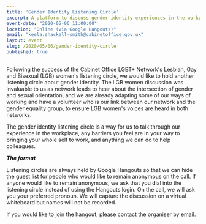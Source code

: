 ```yaml
---
title: 'Gender Identity Listening Circle'
excerpt: A platform to discuss gender identity experiences in the workplace.
event-date: "2020-05-06 11:00:00"
location: "Online (via Google Hangouts)"
email: "keela.shackell-smith@cabinetoffice.gov.uk"
layout: event
slug: /2020/05/06/gender-identity-circle
published: true
---
```


Following the success of the Cabinet Office LGBT+ Network's Lesbian, Gay and Bisexual (LGB) women's listening circle, we would like to hold another listening circle about gender identity. The LGB women discussion was invaluable to us as network leads to hear about the intersection of gender and sexual orientation, and we are already adapting some of our ways of working and have a volunteer who is our link between our network and the gender equality group, to ensure LGB women's voices are heard in both networks. 
 
The gender identity listening circle is a way for us to talk through our experience in the workplace, any barriers you feel are in your way to bringing your whole self to work, and anything we can do to help colleagues. 
 
***The format***

Listening circles are always held by Google Hangouts so that we can hide the guest list for people who would like to remain anonymous on the call. If anyone would like to remain anonymous, we ask that you dial into the listening circle instead of using the Hangouts login. On the call, we will ask you your preferred pronoun. We will capture the discussion on a virtual whiteboard but names will not be recorded. 
 
If you would like to join the hangout, please contact the organiser by [email](mailto:keela.shackell-smith@cabinetoffice.gov.uk).
